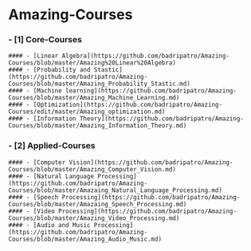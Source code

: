 # Amazing-Courses


  ###  - [1] Core-Courses
    #### - [Linear Algebra](https://github.com/badripatro/Amazing-Courses/blob/master/Amazing%20Linear%20Algebra)
    #### - [Probability and Stastic](https://github.com/badripatro/Amazing-Courses/blob/master/Amazing_Probability_Stastic.md)
    #### - [Machine learning](https://github.com/badripatro/Amazing-Courses/blob/master/Amazing_Machine_Learning.md)
    #### - [Optimization](https://github.com/badripatro/Amazing-Courses/edit/master/Amazing_optimization.md)
    #### - [Information Theory](https://github.com/badripatro/Amazing-Courses/blob/master/Amazing_Information_Theory.md)

  ### - [2] Applied-Courses

    #### - [Computer Vision](https://github.com/badripatro/Amazing-Courses/blob/master/Amazing_Computer_Vision.md)
    #### - [Natural Language Processing](https://github.com/badripatro/Amazing-Courses/blob/master/Amazaing_Natural_Language_Processing.md)
    #### - [Speech Processing](https://github.com/badripatro/Amazing-Courses/blob/master/Amazaing_Speech_Processing.md)
    #### - [Video Processing](https://github.com/badripatro/Amazing-Courses/blob/master/Amazing_Video_Processing.md)
    #### - [Audio and Music Processing](https://github.com/badripatro/Amazing-Courses/blob/master/Amazing_Audio_Music.md)
